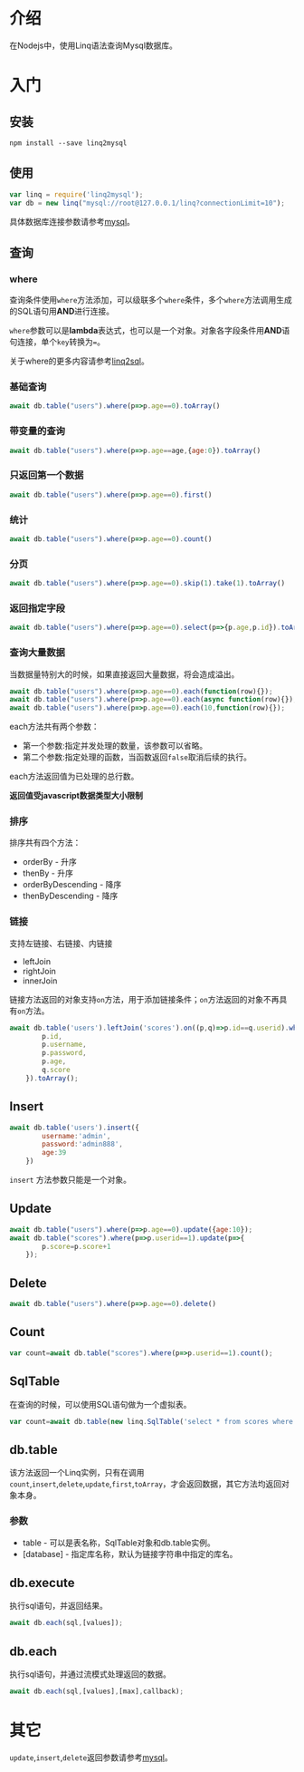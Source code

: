 # 介绍

在Nodejs中，使用Linq语法查询Mysql数据库。

# 入门

## 安装

```
npm install --save linq2mysql
```

## 使用

```javascript
var linq = require('linq2mysql');
var db = new linq("mysql://root@127.0.0.1/linq?connectionLimit=10");
```

具体数据库连接参数请参考[mysql](https://github.com/mysqljs/mysql)。

## 查询

### where

查询条件使用```where```方法添加，可以级联多个```where```条件，多个```where```方法调用生成的SQL语句用**AND**进行连接。

```where```参数可以是**lambda**表达式，也可以是一个对象。对象各字段条件用**AND**语句连接，单个```key```转换为```=```。

关于where的更多内容请参考[linq2sql](https://github.com/zsea/linq2sql)。

### 基础查询

```javascript
await db.table("users").where(p=>p.age==0).toArray()
```
### 带变量的查询

```javascript
await db.table("users").where(p=>p.age==age,{age:0}).toArray()
```

### 只返回第一个数据

```javascript
await db.table("users").where(p=>p.age==0).first()
```

### 统计

```javascript
await db.table("users").where(p=>p.age==0).count()
```

### 分页

```javascript
await db.table("users").where(p=>p.age==0).skip(1).take(1).toArray()
```

### 返回指定字段

```javascript
await db.table("users").where(p=>p.age==0).select(p=>{p.age,p.id}).toArray()
```

### 查询大量数据

当数据量特别大的时候，如果直接返回大量数据，将会造成溢出。

```javascript
await db.table("users").where(p=>p.age==0).each(function(row){});
await db.table("users").where(p=>p.age==0).each(async function(row){});
await db.table("users").where(p=>p.age==0).each(10,function(row){});
```

each方法共有两个参数：

* 第一个参数:指定并发处理的数量，该参数可以省略。
* 第二个参数:指定处理的函数，当函数返回```false```取消后续的执行。

each方法返回值为已处理的总行数。

**返回值受javascript数据类型大小限制**

### 排序

排序共有四个方法：
* orderBy - 升序
* thenBy - 升序
* orderByDescending - 降序
* thenByDescending - 降序

### 链接

支持左链接、右链接、内链接

* leftJoin
* rightJoin
* innerJoin

链接方法返回的对象支持```on```方法，用于添加链接条件；```on```方法返回的对象不再具有```on```方法。

```javascript
await db.table('users').leftJoin('scores').on((p,q)=>p.id==q.userid).where(p=>p.age>=0).select((p,q)=>{
        p.id,
        p.username,
        p.password,
        p.age,
        q.score
    }).toArray();
```

## Insert

```javascript
await db.table('users').insert({
        username:'admin',
        password:'admin888',
        age:39
    })
```

```insert``` 方法参数只能是一个对象。

## Update

```javascript
await db.table("users").where(p=>p.age==0).update({age:10});
await db.table("scores").where(p=>p.userid==1).update(p=>{
        p.score=p.score+1
    });
```

## Delete

```javascript
await db.table("users").where(p=>p.age==0).delete()
```

## Count

```javascript
var count=await db.table("scores").where(p=>p.userid==1).count();
```

## SqlTable

在查询的时候，可以使用SQL语句做为一个虚拟表。

```javascript
var count=await db.table(new linq.SqlTable('select * from scores where score>10')).where(p=>p.userid==1).toArray();
```

## db.table

该方法返回一个Linq实例，只有在调用```count```,```insert```,```delete```,```update```,```first```,```toArray```，才会返回数据，其它方法均返回对象本身。

### 参数

* table - 可以是表名称，SqlTable对象和db.table实例。
* [database] - 指定库名称，默认为链接字符串中指定的库名。

## db.execute

执行sql语句，并返回结果。

```javascript
await db.each(sql,[values]);
```

## db.each

执行sql语句，并通过流模式处理返回的数据。

```javascript
await db.each(sql,[values],[max],callback);
```


# 其它

```update```,```insert```,```delete```返回参数请参考[mysql](https://github.com/mysqljs/mysql)。